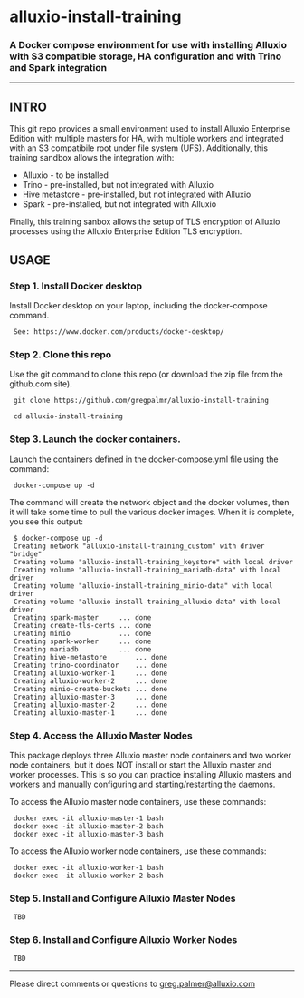 # alluxio-install-training

### A Docker compose environment for use with installing Alluxio with S3 compatible storage, HA configuration and with Trino and Spark integration

---

## INTRO

This git repo provides a small environment used to install Alluxio Enterprise Edition with multiple masters for HA, with multiple workers and integrated with an S3 compatibile root under file system (UFS). Additionally, this training sandbox allows the integration with:

- Alluxio - to be installed
- Trino - pre-installed, but not integrated with Alluxio
- Hive metastore - pre-installed, but not integrated with Alluxio
- Spark - pre-installed, but not integrated with Alluxio

Finally, this training sanbox allows the setup of TLS encryption of Alluxio processes using the Alluxio Enterprise Edition TLS encryption. 

## USAGE

### Step 1. Install Docker desktop 

Install Docker desktop on your laptop, including the docker-compose command.

     See: https://www.docker.com/products/docker-desktop/

### Step 2. Clone this repo

Use the git command to clone this repo (or download the zip file from the github.com site).

     git clone https://github.com/gregpalmr/alluxio-install-training

     cd alluxio-install-training

### Step 3. Launch the docker containers.

Launch the containers defined in the docker-compose.yml file using the command:

     docker-compose up -d

The command will create the network object and the docker volumes, then it will take some time to pull the various docker images. When it is complete, you see this output:

     $ docker-compose up -d
     Creating network "alluxio-install-training_custom" with driver "bridge"
     Creating volume "alluxio-install-training_keystore" with local driver
     Creating volume "alluxio-install-training_mariadb-data" with local driver
     Creating volume "alluxio-install-training_minio-data" with local driver
     Creating volume "alluxio-install-training_alluxio-data" with local driver
     Creating spark-master     ... done
     Creating create-tls-certs ... done
     Creating minio            ... done
     Creating spark-worker     ... done
     Creating mariadb          ... done
     Creating hive-metastore       ... done
     Creating trino-coordinator    ... done
     Creating alluxio-worker-1     ... done
     Creating alluxio-worker-2     ... done
     Creating minio-create-buckets ... done
     Creating alluxio-master-3     ... done
     Creating alluxio-master-2     ... done
     Creating alluxio-master-1     ... done
     
### Step 4. Access the Alluxio Master Nodes

This package deploys three Alluxio master node containers and two worker node containers, but it does NOT install or start the Alluxio master and worker processes. This is so you can practice installing Alluxio masters and workers and manually configuring and starting/restarting the daemons.

To access the Alluxio master node containers, use these commands:

     docker exec -it alluxio-master-1 bash
     docker exec -it alluxio-master-2 bash
     docker exec -it alluxio-master-3 bash

To access the Alluxio worker node containers, use these commands:

     docker exec -it alluxio-worker-1 bash
     docker exec -it alluxio-worker-2 bash

### Step 5. Install and Configure Alluxio Master Nodes

     TBD

### Step 6. Install and Configure Alluxio Worker  Nodes

     TBD

---

Please direct comments or questions to greg.palmer@alluxio.com

